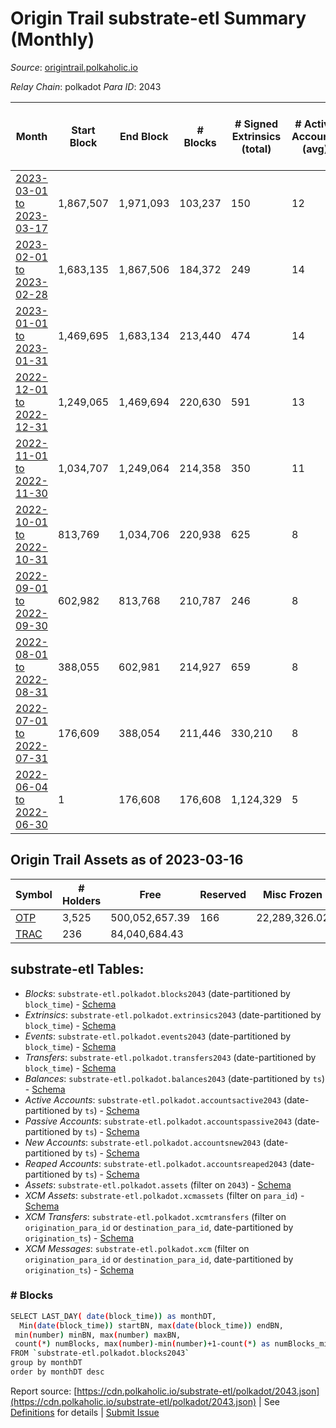 # Origin Trail substrate-etl Summary (Monthly)

_Source_: [origintrail.polkaholic.io](https://origintrail.polkaholic.io)

*Relay Chain*: polkadot
*Para ID*: 2043



| Month | Start Block | End Block | # Blocks | # Signed Extrinsics (total) | # Active Accounts (avg) | # Addresses with Balances (max) | Issues |
| ----- | ----------- | --------- | -------- | --------------------------- | ----------------------- | ------------------------------- | ------ |
| [2023-03-01 to 2023-03-17](/polkadot/2043-origintrail/2023-03-31.md) | 1,867,507 | 1,971,093 | 103,237 | 150 | 12 | 3,525 | - 350 (0.34%) |   
| [2023-02-01 to 2023-02-28](/polkadot/2043-origintrail/2023-02-28.md) | 1,683,135 | 1,867,506 | 184,372 | 249 | 14 | 3,507 | -   |   
| [2023-01-01 to 2023-01-31](/polkadot/2043-origintrail/2023-01-31.md) | 1,469,695 | 1,683,134 | 213,440 | 474 | 14 | 3,473 | -   |   
| [2022-12-01 to 2022-12-31](/polkadot/2043-origintrail/2022-12-31.md) | 1,249,065 | 1,469,694 | 220,630 | 591 | 13 | 3,405 | -   |   
| [2022-11-01 to 2022-11-30](/polkadot/2043-origintrail/2022-11-30.md) | 1,034,707 | 1,249,064 | 214,358 | 350 | 11 | 3,222 | -   |   
| [2022-10-01 to 2022-10-31](/polkadot/2043-origintrail/2022-10-31.md) | 813,769 | 1,034,706 | 220,938 | 625 | 8 | 3,188 | -   |   
| [2022-09-01 to 2022-09-30](/polkadot/2043-origintrail/2022-09-30.md) | 602,982 | 813,768 | 210,787 | 246 | 8 | 2,986 | -   |   
| [2022-08-01 to 2022-08-31](/polkadot/2043-origintrail/2022-08-31.md) | 388,055 | 602,981 | 214,927 | 659 | 8 | 2,945 | -   |   
| [2022-07-01 to 2022-07-31](/polkadot/2043-origintrail/2022-07-31.md) | 176,609 | 388,054 | 211,446 | 330,210 | 8 | 2,833 | -   |   
| [2022-06-04 to 2022-06-30](/polkadot/2043-origintrail/2022-06-30.md) | 1 | 176,608 | 176,608 | 1,124,329 | 5 | 11 | -   |   

## Origin Trail Assets as of 2023-03-16



| Symbol | # Holders | Free | Reserved | Misc Frozen | Frozen | Price | AssetID | 
| ----- | --------- | ---- | -------- | ----------- | ------ | ----- | --- |
| [OTP](/polkadot/assets/OTP) | 3,525 | 500,052,657.39  | 166  | 22,289,326.02   |   |  |   `{"Token":"OTP"}` | 
| [TRAC](/polkadot/assets/TRAC) | 236 | 84,040,684.43  |   |    |   |  |   `{"Token":"1"}` | 

## substrate-etl Tables:

* _Blocks_: `substrate-etl.polkadot.blocks2043` (date-partitioned by `block_time`) - [Schema](/schema/balances.json)
* _Extrinsics_: `substrate-etl.polkadot.extrinsics2043` (date-partitioned by `block_time`) - [Schema](/schema/extrinsics.json)
* _Events_: `substrate-etl.polkadot.events2043` (date-partitioned by `block_time`) - [Schema](/schema/events.json)
* _Transfers_: `substrate-etl.polkadot.transfers2043` (date-partitioned by `block_time`) - [Schema](/schema/transfers.json)
* _Balances_: `substrate-etl.polkadot.balances2043` (date-partitioned by `ts`) - [Schema](/schema/balances.json)
* _Active Accounts_: `substrate-etl.polkadot.accountsactive2043` (date-partitioned by `ts`) - [Schema](/schema/accountsactive.json)
* _Passive Accounts_: `substrate-etl.polkadot.accountspassive2043` (date-partitioned by `ts`) - [Schema](/schema/accountspassive.json)
* _New Accounts_: `substrate-etl.polkadot.accountsnew2043` (date-partitioned by `ts`) - [Schema](/schema/accountsnew.json)
* _Reaped Accounts_: `substrate-etl.polkadot.accountsreaped2043` (date-partitioned by `ts`) - [Schema](/schema/accountsreaped.json)
* _Assets_: `substrate-etl.polkadot.assets` (filter on `2043`) - [Schema](/schema/assets.json)
* _XCM Assets_: `substrate-etl.polkadot.xcmassets` (filter on `para_id`) - [Schema](/schema/xcmassets.json)
* _XCM Transfers_: `substrate-etl.polkadot.xcmtransfers` (filter on `origination_para_id` or `destination_para_id`, date-partitioned by `origination_ts`) - [Schema](/schema/xcmtransfers.json)
* _XCM Messages_: `substrate-etl.polkadot.xcm` (filter on `origination_para_id` or `destination_para_id`, date-partitioned by `origination_ts`) - [Schema](/schema/xcm.json)

### # Blocks
```bash
SELECT LAST_DAY( date(block_time)) as monthDT,
  Min(date(block_time)) startBN, max(date(block_time)) endBN, 
 min(number) minBN, max(number) maxBN, 
 count(*) numBlocks, max(number)-min(number)+1-count(*) as numBlocks_missing 
FROM `substrate-etl.polkadot.blocks2043` 
group by monthDT 
order by monthDT desc
```


Report source: [https://cdn.polkaholic.io/substrate-etl/polkadot/2043.json](https://cdn.polkaholic.io/substrate-etl/polkadot/2043.json) | See [Definitions](/DEFINITIONS.md) for details | [Submit Issue](https://github.com/colorfulnotion/substrate-etl/issues)
